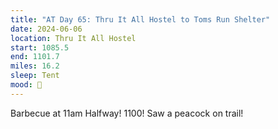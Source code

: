 ```yaml
---
title: "AT Day 65: Thru It All Hostel to Toms Run Shelter"
date: 2024-06-06
location: Thru It All Hostel
start: 1085.5
end: 1101.7
miles: 16.2
sleep: Tent
mood: 🙂
---
```

Barbecue at 11am
Halfway!
1100!
Saw a peacock on trail!